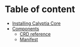 # Table of content

- [Installing Calyptia Core](README.md)
- [Components](components.md)
    - [CRD reference](crd-reference.md)
    - [Manifest](manifest.md)
